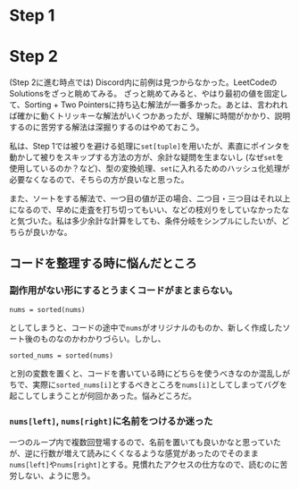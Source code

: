 # Step 1

# Step 2

(Step 2に進む時点では) Discord内に前例は見つからなかった。LeetCodeのSolutionsをざっと眺めてみる。
ざっと眺めてみると、やはり最初の値を固定して、Sorting + Two Pointersに持ち込む解法が一番多かった。あとは、言われれば確かに動くトリッキーな解法がいくつかあったが、理解に時間がかかり、説明するのに苦労する解法は深掘りするのはやめておこう。

私は、Step 1では被りを避ける処理に`set[tuple]`を用いたが、素直にポインタを動かして被りをスキップする方法の方が、余計な疑問を生まないし (なぜ`set`を使用しているのか？など)、型の変換処理、`set`に入れるためのハッシュ化処理が必要なくなるので、そちらの方が良いなと思った。

また、ソートをする解法で、一つ目の値が正の場合、二つ目・三つ目はそれ以上になるので、早めに走査を打ち切ってもいい、などの枝刈りをしていなかったなと気づいた。私は多少余計な計算をしても、条件分岐をシンプルにしたいが、どちらが良いかな。

## コードを整理する時に悩んだところ

### 副作用がない形にするとうまくコードがまとまらない。

```
nums = sorted(nums)
```

としてしまうと、コードの途中で`nums`がオリジナルのものか、新しく作成したソート後のものなのかわかりづらい。しかし、

```
sorted_nums = sorted(nums)
```

と別の変数を置くと、コードを書いている時にどちらを使うべきなのか混乱しがちで、実際に`sorted_nums[i]`とするべきところを`nums[i]`としてしまってバグを起こしてしまうことが何回かあった。悩みどころだ。

### `nums[left]`, `nums[right]`に名前をつけるか迷った

一つのループ内で複数回登場するので、名前を置いても良いかなと思っていたが、逆に行数が増えて読みにくくなるような感覚があったのでそのまま`nums[left]`や`nums[right]`とする。見慣れたアクセスの仕方なので、読むのに苦労しない、ように思う。
